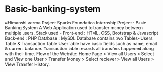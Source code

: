 # Basic-banking-system
#Himanshi verma Project Sparks Foundation Internship Project : Basic Banking System A Web Application used to transfer money between multiple users.  Stack used - Front-end : HTML, CSS, Bootstrap &amp; Javascript Back-end : PHP Database : MySQL  Database contains two Tables- Users Table &amp; Transaction Table  User table have basic fields such as name, email &amp; current balance. Transaction table records all transfers happened along with their time. Flow of the Website: Home Page > View all Users > Select and View one User > Transfer Money > Select reciever > View all Users > View Transfer History.
